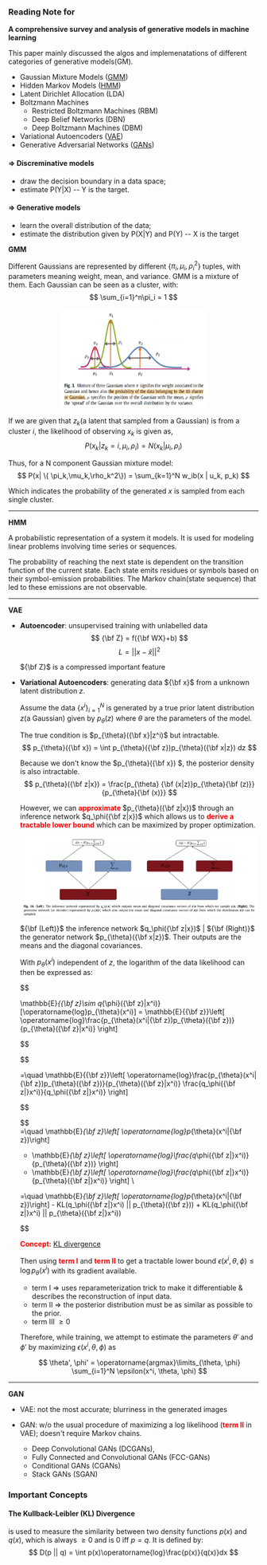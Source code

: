 ### Reading Note for 
**A comprehensive survey and analysis of generative models in machine learning**

This paper mainly discussed the algos and implemenatations of different categories of generative models(GM).
* Gaussian Mixture Models ([GMM](#label_GMM))
* Hidden Markov Models ([HMM](#label_HMM))
* Latent Dirichlet Allocation (LDA)
* Boltzmann Machines
  - Restricted Boltzmann Machines (RBM)
  - Deep Belief Networks (DBN)
  - Deep Boltzmann Machines (DBM)
* Variational Autoencoders ([VAE](#label_VAE))
* Generative Adversarial Networks ([GANs](#label_GAN))

#### $\Rightarrow$ Discreminative models 
* draw the decision boundary in a data space;
* estimate P(Y|X) -- Y is the target.

#### $\Rightarrow$ Generative models
* learn the overall distribution of the data;
* estimate the distribution given by P(X|Y) and P(Y) -- X is the target

<a id="label_GMM"> </a>
**GMM** 

Different Gaussians are represented by different
{$\pi_i,\mu_i,\rho_i^2$} tuples, with parameters meaning weight, mean, and variance.
GMM is a mixture of them. Each Gaussian can be seen as a cluster, with:
$$
    \sum_{i=1}^n\pi_i = 1
$$

<div style="text-align:center">
    <img src="../figure/n0_fig0.jpg" alt="Fig.3 in the paper" width="300" height="200">
</div>

If we are given that  $z_k$(a latent that sampled from a Gaussian) is from a cluster $i$, the likelihood of observing $x_k$ is given as,
$$
    P(x_k| z_k=i, \mu_i,\rho_i) = N(x_k| \mu_i,\rho_i)
$$

Thus, for a N component Gaussian mixture model:
$$
    P(x| \{ \pi_k,\mu_k,\rho_k^2\}) = \sum_{k=1}^N w_ib(x | u_k, p_k)
$$

Which indicates the probability of the generated $x$ is sampled from each single cluster.

---

<a id="label_HMM"> </a>
**HMM**

A probabilistic representation of a system it models.
It is used for modeling linear problems involving time series or sequences.

The probability of reaching the next state is dependent on the transition function of the current state. Each state emits residues or symbols based on their symbol-emission probabilities. The Markov chain(state sequence) that led to these emissions are not observable.

---

<a id="label_VAE"></a>

**VAE**

* **Autoencoder**: unsupervised training with unlabelled data
    $$
       {\bf Z} = f({\bf WX}+b)
    $$
    $$
        L = ||x-\hat x||^2
    $$

    ${\bf Z}$ is a compressed important feature 
* **Variational Autoencoders**: generating data ${\bf x}$ from a unknown latent distribution $z$.
    
    Assume the data $\{x^i\}_{i=1}^N$ is generated by a true prior latent distribution $z$(a Gaussian) given by $p_{\theta}(z)$ where $\theta$ are the parameters of the model.

    The true condition is $p_{\theta}({\bf x}|z^i)$ but intractable.
    $$
        p_{\theta}({\bf x}) = \int p_{\theta}({\bf z})p_{\theta}({\bf x|z}) dz
    $$

    Because we don't know the $p_{\theta}({\bf x}) $, the posterior density is also intractable.
    $$
        p_{\theta}({\bf z|x}) = \frac{p_{\theta} {\bf (x|z)}p_{\theta}{\bf (z)}}{p_{\theta}{\bf (x)}} 
    $$
    

    However, we can <font color="Red"><b> approximate </b></font>  $p_{\theta}({\bf z|x})$ through an inference network $q_\phi({\bf z|x})$ which allows us to <font color="Red"><b>derive a tractable lower bound</b></font> which can be maximized by proper optimization.

    ![Fig14](../figure/n0_fig1.jpg)

    ${\bf (Left)}$ the inference network $q_\phi({\bf z|x})$   |   ${\bf (Right)}$ the generator network $p_{\theta}({\bf x|z})$. Their outputs are the means and the diagonal covariances.

    With $p_{\theta}(x^i)$ independent of $z$, the logarithm of the data likelihood can then be expressed as:


    $$

    \mathbb{E}_{{\bf z}\sim q_{\phi}({\bf z}|x^i)}[\operatorname{log}p_{\theta}(x^i)]  = \mathbb{E}{{\bf z}}\left[ \operatorname{log}\frac{p_{\theta}(x^i|{\bf z})p_{\theta}({\bf z})}{p_{\theta}({\bf z}|x^i)} \right] 
    
    $$
    
    $$

    =\quad \mathbb{E}{{\bf z}}\left[ \operatorname{log}\frac{p_{\theta}(x^i|{\bf z})p_{\theta}({\bf z})}{p_{\theta}({\bf z}|x^i)} \frac{q_\phi({\bf z|}x^i)}{q_\phi({\bf z|}x^i)} \right] 

    $$

    $$  
    =\quad \mathbb{E}_{\bf z}\left[  \operatorname{log}p_{\theta}(x^i|{\bf z})\right] 
    - \mathbb{E}_{\bf z}\left[  \operatorname{log}\frac{q_\phi({\bf z|}x^i)}{p_{\theta}({\bf z})}  \right] 
    + \mathbb{E}_{\bf z}\left[  \operatorname{log}\frac{q_\phi({\bf z|}x^i)}{p_{\theta}({\bf z|}x^i)}  \right] \\

    $$
    $$

    =\quad \mathbb{E}_{\bf z}\left[  \operatorname{log}p_{\theta}(x^i|{\bf z})\right] - KL(q_\phi({\bf z|}x^i) || p_{\theta}({\bf z})) + KL(q_\phi({\bf z|}x^i) || p_{\theta}({\bf z|}x^i))
    
    $$

    <font color="Red"><b> Concept:</b></font> [KL divergence](#label_KLdivergence)

    Then using <font color="Red"><b>term Ⅰ</b></font> and <font color="Red"><b>term Ⅱ</b></font> to get a tractable lower bound $\epsilon(x^i, \theta, \phi) \leq \operatorname{log}p_{\theta}{(x^i)}$ with its gradient available.

    * term Ⅰ $\Rightarrow$ uses reparameterization trick to make it differentiable & describes the reconstruction of input data.
    * term Ⅱ $\Rightarrow$ the posterior distribution must be as similar as possible to the prior.
    * term Ⅲ $\geq 0$

    Therefore, while training, we attempt to estimate the parameters $\theta'$ and $\phi'$ by maximizing $\epsilon(x^i, \theta, \phi)$ as

    $$
        \theta', \phi' = \operatorname{argmax}\limits_{\theta, \phi} \sum_{i=1}^N \epsilon(x^i, \theta, \phi)
    $$

<a id="label_GAN"></a>

--- 

**GAN**

* VAE: not the most accurate; blurriness in the generated images
* GAN: w/o the usual procedure of maximizing a log likelihood (<font color="Red"><b>term Ⅱ</b></font> in VAE); doesn't require Markov chains.

    * Deep Convolutional GANs (DCGANs),
    * Fully Connected and Convolutional GANs (FCC-GANs)
    * Conditional GANs (CGANs)
    * Stack GANs (SGAN)
    

### Important Concepts

<a id="label_KLdivergence"></a>

#### The Kullback-Leibler (KL) Divergence
is used to measure the similarity between two density functions $p(x)$ and $q(x)$, which is always $\geq0$ and is 0 iff $p=q$. It is defined by:
$$
    D(p || q) = \int p(x)\operatorname{log}\frac{p(x)}{q(x)}dx
$$

